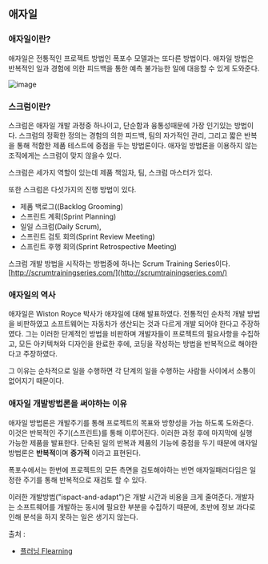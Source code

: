 ## 애자일

### 애자일이란? 

애자일은 전통적인 프로젝트 방법인 폭포수 모델과는 또다른 방법이다.
애자일 방법은 반복적인 일과 경험에 의한 피드백을 통한 예측 불가능한 일에 대응할 수 있게 도와준다.



![image](https://t1.daumcdn.net/cfile/tistory/274F2A4A57AAE0BF03)


### 스크럼이란?

스크럼은 애자일 개발 과정중 하나이고, 단순함과 융통성때문에 가장 인기있는 방법이다. 
스크럼의 정확한 정의는 경험의 의한 피드백, 팀의 자가적인 관리, 그리고 짧은 반복을 통해 적함한 제품 테스트에 중점을 두는 방법론이다. 
애자일 방법론을 이용하지 않는 조직에게는 스크럼이 맞지 않을수 있다. 


스크럼은 세가지 역할이 있는데 제품 책임자, 팀, 스크럼 마스터가 있다.

또한 스크럼은 다섯가지의 진행 방법이 있다.

+ 제품 백로그((Backlog Grooming)
+ 스프린트 계획(Sprint Planning)
+ 일일 스크럼(Daily Scrum),
+ 스프린트 검토 회의(Sprint Review Meeting)
+ 스프린트 후행 회의(Sprint Retrospective Meeting)


스크럼 개발 방법을 시작하는 방법중에 하나는  Scrum Training Series이다.
[http://scrumtrainingseries.com/](http://scrumtrainingseries.com/)


### 애자일의 역사

애자일은 Wiston Royce 박사가 애자일에 대해 발표하였다. 전통적인 순차적 개발 방법을 비판하였고 소프트웨어는 자동차가 생산되는 것과 다르게 개발 되어야 한다고 주장하였다. 그는 이러한 단계적인 방법을 비판하며 개발자들이 프로젝트의 필요사항을 수집하고, 모든 아키텍쳐와 디자인을 완료한 후에, 코딩을 작성하는 방법을 반복적으로 해야한다고 주장하였다. 

그 이유는 순차적으로 일을 수행하면 각 단계의 일을 수행하는 사람들 사이에서 소통이 없어지기 때문이다.


### 애자일 개발방법론을 써야하는 이유

애자일 방법론은 개발주기를 통해 프로젝트의 목표와 방향성을 가늠 하도록 도와준다.
이것은 반복적인 주기(스프린트)를 통해 이루어진다. 이러한 과정 후에 마지막에 실행 가능한 제품을 발표한다. 
단축된 일의 반복과 제품의 기능에 중점을 두기 때문에 애자일 방법론은 **반복적**이며 **증가적** 이라고 표현된다.

폭포수에서는 한번에 프로젝트의 모든 측면을 검토해야하는 반면 애자일패러다임은 일정한 주기를 통해 반복적으로 재검토 할 수 있다.  

이러한 개발방법("ispact-and-adapt")은 개발 시간과 비용을 크게 줄여준다.
개발자는 소프트웨어를 개발하는 동시에 필요한 부분을 수집하기 때문에, 초반에 정보 과다로 인해 분석을 하지 못하는 일은 생기지 않는다.







출처 : 
+ [플러닝 Flearning](https://flearning-blog.tistory.com/230?category=654032)